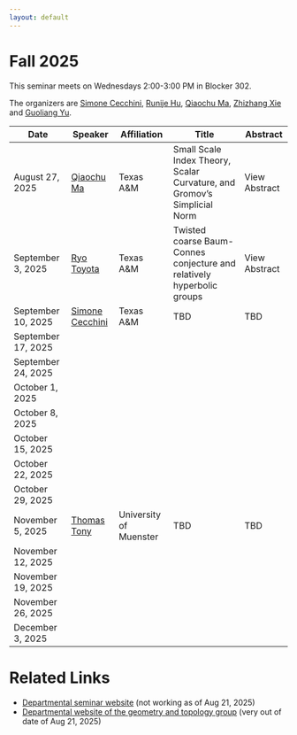 ```yaml
---
layout: default
---
```


<script>
  window.MathJax = {
    tex: {
      inlineMath: [['$', '$'], ['\\(', '\\)']],
      displayMath: [['$$', '$$'], ['\\[', '\\]']]
    },
    svg: { fontCache: 'global' }
  };
</script>
<script src="https://cdn.jsdelivr.net/npm/mathjax@3/es5/tex-svg.js" async></script>


# Fall 2025

This seminar meets on Wednesdays 2:00-3:00 PM in Blocker 302.

The organizers are  [Simone Cecchini](https://simonececchini.org/), [Runije Hu](https://sites.google.com/view/runjiehu/home), [Qiaochu Ma](https://sites.google.com/view/qiaochu-ma), [Zhizhang Xie](https://people.tamu.edu/~xie/) and [Guoliang Yu](https://artsci.tamu.edu/mathematics/contact/profiles/guoliang-yu.html).


| Date         | Speaker | Affiliation| Title | Abstract |
|--------------|---------|------------|-------|-------|
| August 27, 2025   |  [Qiaochu Ma](https://sites.google.com/view/qiaochu-ma)  | Texas A&M  | Small Scale Index Theory, Scalar Curvature, and Gromov’s Simplicial Norm | <span class="abstract-link" onclick="showAbstract('Qiaochu-Ma')">View Abstract</span>  |
| September 3, 2025   | [Ryo Toyota](https://sites.google.com/tamu.edu/ryotoyotashomopage/home)     | Texas A&M  | Twisted coarse Baum-Connes conjecture and relatively hyperbolic groups     | <span class="abstract-link" onclick="showAbstract('Ryo-Toyota')">View Abstract</span>  |
| September 10, 2025 | [Simone Cecchini](https://simonececchini.org/) | Texas A&M  | TBD     | TBD      |
| September 17, 2025|      |   |      |       |
| September 24, 2025| |  |   |      |
| October 1, 2025   |      |   |      |       |
| October 8, 2025  |      |   |      |       |
| October 15, 2025  |      |   |      |       |
| October 22, 2025  |      |   |      |       |
| October 29, 2025  |      |   |      |       |
| November 5, 2025  | [Thomas Tony](https://ttony.eu)     | University of Muenster  | TBD      |  TBD     |
| November 12, 2025 |      |   |       |       |
| November 19, 2025 |      |   |       |       |
| November 26, 2025 |      |   |       |       |
| December 3, 2025  |      |   |       |       |


# Related Links

- [Departmental seminar website](https://artsci.tamu.edu/mathematics/research/seminars/noncommutative-geometry/index.html) (not working as of Aug 21, 2025)
- [Departmental website of the geometry and topology group](https://artsci.tamu.edu/mathematics/research/geometry-and-topology/) (very out of date of Aug 21, 2025)













<!-- Abstract content -->

<div id="Qiaochu-Ma" style="display:none;">
Scalar curvature encodes the volume information of small geodesic balls within a Riemannian manifold, making it, to some extent, the weakest curvature invariant. This raises a natural question: what topological constraints does scalar curvature impose on manifolds? In this talk, we shall show that for a manifold with a scalar curvature lower bound, the simplicial norm of certain characteristic classes can be controlled by its volume and isoperimetric constant. This is joint work with Guoliang Yu.
</div>

<div id="Ryo-Toyota" style="display:none;">
We introduce twisted coarse Baum–Connes conjecture with stable coarse algebras, a geometric analogue of the Baum–Connes conjecture with coefficients. We show that this twisted version has stronger permanence properties than the classical coarse Baum–Connes conjecture, particularly with respect to unions and subspaces. We apply this framework to relatively hyperbolic groups. For a finitely generated group $G$ that is hyperbolic relative to  $\{H_1,\cdots,H_n\}$, it is known that $G$ satisfies coarse Baum-Connes conjecture if each $H_i$ does and $H_i$ admits finite-dimensional simplicial model of the universal space proper actions. Using our permanence results, we can show that $G$ satisfies twisted coarse Baum-Connes conjecture with stable coefficients, if and only if each $H_i$ does. This is a joint work with Jintao Deng.
</div>


<!-- Code that makes the pop-up windows -->

<style>
/* Modal background */
#abstract-modal-overlay {
  position: fixed;
  top: 0;
  left: 0;
  width: 100%;
  height: 100%;
  background: rgba(0,0,0,0.5);
  display: none;
  z-index: 1000;
}

/* Modal box */
#abstract-modal {
  background: white;
  width: 80%;
  max-width: 700px;
  margin: 5% auto;
  padding: 20px;
  border-radius: 8px;
  position: relative;
  overflow-y: auto;
  max-height: 90vh;
  font-family: Arial, sans-serif;
}

/* Close button */
#abstract-modal-close {
  position: absolute;
  top: 10px;
  right: 15px;
  font-size: 20px;
  cursor: pointer;
}
</style>

<!-- Modal structure -->
<div id="abstract-modal-overlay" onclick="closeAbstractModal(event)">
  <div id="abstract-modal" onclick="event.stopPropagation()">
    <span id="abstract-modal-close" onclick="closeAbstractModal()">&times;</span>
    <h2>Abstract</h2>
    <div id="abstract-modal-content"></div>
  </div>
</div>

<script>
function showAbstract(id) {
  const content = document.getElementById(id).innerHTML;
  document.getElementById('abstract-modal-content').innerHTML = content;
  document.getElementById('abstract-modal-overlay').style.display = 'block';
}

function closeAbstractModal(event) {
  if (!event || event.target.id === 'abstract-modal-overlay' || event.target.id === 'abstract-modal-close') {
    document.getElementById('abstract-modal-overlay').style.display = 'none';
  }
}
</script>
